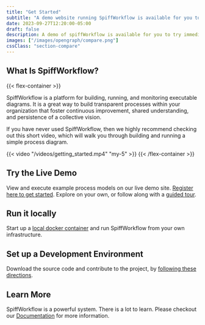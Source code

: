 ```yaml
---
title: "Get Started"
subtitle: "A demo website running SpiffWorkflow is available for you to try immediately, but we also offer docker containers and local development setups. "
date: 2023-09-27T12:20:00-05:00
draft: false
description: A demo of spiffWorkflow is available for you to try immediately, but we also offer docker containers and local development setups.  Read more below.
images: ["/images/opengraph/compare.png"]
cssClass: "section-compare"
---
```


## What Is SpiffWorkflow?

{{< flex-container >}}
<div>
<p>SpiffWorkflow is a platform for building, running, and monitoring executable diagrams. It is a great way
to build transparent processes within your organization that foster continuous improvement, shared understanding, and
persistence of a collective vision.</p>

<p>If you have never used SpiffWorkflow, then we highly recommend checking out this short video, which will walk you through
building and running a simple process diagram.</p>
</div>
{{< video "/videos/getting_started.mp4" "my-5" >}}
{{< /flex-container >}}


## Try the Live Demo

View and execute example process models on our live demo site.
[Register here to get started](/pages/demo_register).
Explore on your own, or follow along with a [guided tour](https://spiff-arena.readthedocs.io/en/latest/Getting_Started/quick_start.html).

## Run it locally

Start up a [local docker container](https://www.spiffworkflow.org/posts/articles/get_started_docker/) and run SpiffWorkflow from your own infrastructure.

## Set up a Development Environment

Download the source code and contribute to the project, by [following these directions](https://spiff-arena.readthedocs.io/en/latest/dev/setup.html).

## Learn More

SpiffWorkflow is a powerful system.
There is a lot to learn.
Please checkout our [Documentation](/pages/docs) for more information.
